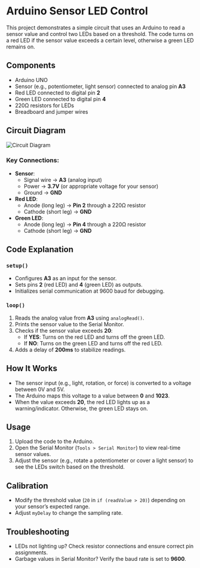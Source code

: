 # Arduino Sensor LED Control

This project demonstrates a simple circuit that uses an Arduino to read a sensor value and control two LEDs based on a threshold. The code turns on a red LED if the sensor value exceeds a certain level, otherwise a green LED remains on.

## Components
- Arduino UNO
- Sensor (e.g., potentiometer, light sensor) connected to analog pin **A3**
- Red LED connected to digital pin **2**
- Green LED connected to digital pin **4**
- 220Ω resistors for LEDs
- Breadboard and jumper wires

## Circuit Diagram
![Circuit Diagram](image.png)

### Key Connections:
- **Sensor**:  
  - Signal wire → **A3** (analog input)  
  - Power → **3.7V** (or appropriate voltage for your sensor)  
  - Ground → **GND**  
- **Red LED**:  
  - Anode (long leg) → **Pin 2** through a 220Ω resistor  
  - Cathode (short leg) → **GND**  
- **Green LED**:  
  - Anode (long leg) → **Pin 4** through a 220Ω resistor  
  - Cathode (short leg) → **GND**  

## Code Explanation
### `setup()`
- Configures **A3** as an input for the sensor.
- Sets pins **2** (red LED) and **4** (green LED) as outputs.
- Initializes serial communication at 9600 baud for debugging.

### `loop()`
1. Reads the analog value from **A3** using `analogRead()`.
2. Prints the sensor value to the Serial Monitor.
3. Checks if the sensor value exceeds **20**:
   - If **YES**: Turns on the red LED and turns off the green LED.
   - If **NO**: Turns on the green LED and turns off the red LED.
4. Adds a delay of **200ms** to stabilize readings.

## How It Works
- The sensor input (e.g., light, rotation, or force) is converted to a voltage between 0V and 5V.
- The Arduino maps this voltage to a value between **0** and **1023**.
- When the value exceeds **20**, the red LED lights up as a warning/indicator. Otherwise, the green LED stays on.

## Usage
1. Upload the code to the Arduino.
2. Open the Serial Monitor (`Tools > Serial Monitor`) to view real-time sensor values.
3. Adjust the sensor (e.g., rotate a potentiometer or cover a light sensor) to see the LEDs switch based on the threshold.

## Calibration
- Modify the threshold value (`20` in `if (readValue > 20)`) depending on your sensor’s expected range.
- Adjust `myDelay` to change the sampling rate.

## Troubleshooting
- LEDs not lighting up? Check resistor connections and ensure correct pin assignments.
- Garbage values in Serial Monitor? Verify the baud rate is set to **9600**.